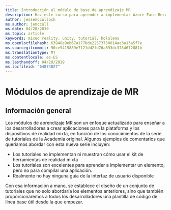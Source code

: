 ```yaml
---
title: Introducción al módulo de base de aprendizaje MR
description: Haz este curso para aprender a implementar Azure Face Recognition dentro de una aplicación de realidad mixta.
author: jessemcculloch
ms.author: jemccull
ms.date: 04/28/2019
ms.topic: article
keywords: mixed reality, unity, tutorial, hololens
ms.openlocfilehash: 63948e9eb67a177bde22573730014ae3a13a5f7e
ms.sourcegitcommit: 90ce9415889e7121dd2fd76a893dc3734672881b
ms.translationtype: MT
ms.contentlocale: es-ES
ms.lasthandoff: 04/29/2019
ms.locfileid: "64874027"
---
```

# <a name="mr-learning-modules"></a>Módulos de aprendizaje de MR

## <a name="overview"></a>Información general

Los módulos de aprendizaje MR son un enfoque actualizado para enseñar a los desarrolladores a crear aplicaciones para la plataforma y los dispositivos de realidad mixta, en función de los conocimientos de la serie de tutoriales de la Academia original. Algunos ejemplos de comentarios que queríamos abordar con esta nueva serie incluyen:

* Los tutoriales no implementan ni muestran cómo usar el kit de herramientas de realidad mixta
* Los tutoriales son excelentes para aprender a implementar un elemento, pero no para compilar una aplicación.
* Realmente no hay ninguna guía de la interfaz de usuario disponible

Con esa información a mano, se establece el diseño de un conjunto de tutoriales que no solo abordaría los elementos anteriores, sino que también proporcionaremos a todos los desarrolladores una plantilla de código de línea base útil desde la que empezar.
